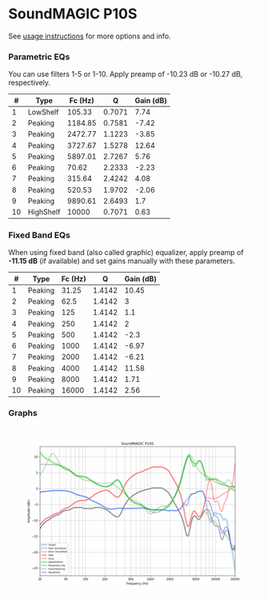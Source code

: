 # SoundMAGIC P10S
See [usage instructions](https://github.com/jaakkopasanen/AutoEq#usage) for more options and info.

### Parametric EQs
You can use filters 1-5 or 1-10. Apply preamp of -10.23 dB or -10.27 dB, respectively.

|   # | Type      |   Fc (Hz) |      Q |   Gain (dB) |
|-----|-----------|-----------|--------|-------------|
|   1 | LowShelf  |    105.33 | 0.7071 |        7.74 |
|   2 | Peaking   |   1184.85 | 0.7581 |       -7.42 |
|   3 | Peaking   |   2472.77 | 1.1223 |       -3.85 |
|   4 | Peaking   |   3727.67 | 1.5278 |       12.64 |
|   5 | Peaking   |   5897.01 | 2.7267 |        5.76 |
|   6 | Peaking   |     70.62 | 2.2333 |       -2.23 |
|   7 | Peaking   |    315.64 | 2.4242 |        4.08 |
|   8 | Peaking   |    520.53 | 1.9702 |       -2.06 |
|   9 | Peaking   |   9890.61 | 2.6493 |        1.7  |
|  10 | HighShelf |  10000    | 0.7071 |        0.63 |

### Fixed Band EQs
When using fixed band (also called graphic) equalizer, apply preamp of **-11.15 dB** (if available) and set gains manually with these parameters.

|   # | Type    |   Fc (Hz) |      Q |   Gain (dB) |
|-----|---------|-----------|--------|-------------|
|   1 | Peaking |     31.25 | 1.4142 |       10.45 |
|   2 | Peaking |     62.5  | 1.4142 |        3    |
|   3 | Peaking |    125    | 1.4142 |        1.1  |
|   4 | Peaking |    250    | 1.4142 |        2    |
|   5 | Peaking |    500    | 1.4142 |       -2.3  |
|   6 | Peaking |   1000    | 1.4142 |       -6.97 |
|   7 | Peaking |   2000    | 1.4142 |       -6.21 |
|   8 | Peaking |   4000    | 1.4142 |       11.58 |
|   9 | Peaking |   8000    | 1.4142 |        1.71 |
|  10 | Peaking |  16000    | 1.4142 |        2.56 |

### Graphs
![](./SoundMAGIC%20P10S.png)
